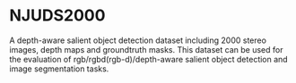 # NJUDS2000
A depth-aware salient object detection dataset including 2000 stereo images, depth maps and groundtruth masks. This dataset can be used for the evaluation of rgb/rgbd(rgb-d)/depth-aware salient object detection and image segmentation tasks.
